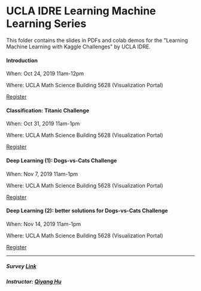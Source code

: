 # UCLA IDRE Learning Machine Learning Series

This folder contains the slides in PDFs and colab demos for the "Learning Machine Learning with Kaggle Challenges" by UCLA IDRE.

#### Introduction
When: Oct 24, 2019 11am-12pm

Where: UCLA Math Science Building 5628 (Visualization Portal)

[Register](https://idre.ucla.edu/calendar-event/learning-machine-learning-with-kaggle-challenges-introduction)

#### Classification: Titanic Challenge
When: Oct 31, 2019 11am-1pm

Where: UCLA Math Science Building 5628 (Visualization Portal)

[Register](https://idre.ucla.edu/calendar-event/learning-machine-learning-with-kaggle-challenges-solving-titanic-problem)

#### Deep Learning (1): Dogs-vs-Cats Challenge
When: Nov 7, 2019 11am-1pm

Where: UCLA Math Science Building 5628 (Visualization Portal)

[Register](https://idre.ucla.edu/calendar-event/learning-machine-learning-with-kaggle-challenges-deep-learning-for-dogs-vs-cats-problem)

#### Deep Learning (2): better solutions for Dogs-vs-Cats Challenge
When: Nov 14, 2019 11am-1pm

Where: UCLA Math Science Building 5628 (Visualization Portal)

[Register](https://idre.ucla.edu/calendar-event/learning-machine-learning-with-kaggle-challenges-deep-learning-for-dogs-vs-cats-problem-with-better-solutions)

---

#####  Survey [Link](https://forms.gle/t3f8CztFQpeFFksy6)

##### Instructor: [Qiyang Hu](mailto:huqy@idre.ucla.edu)
